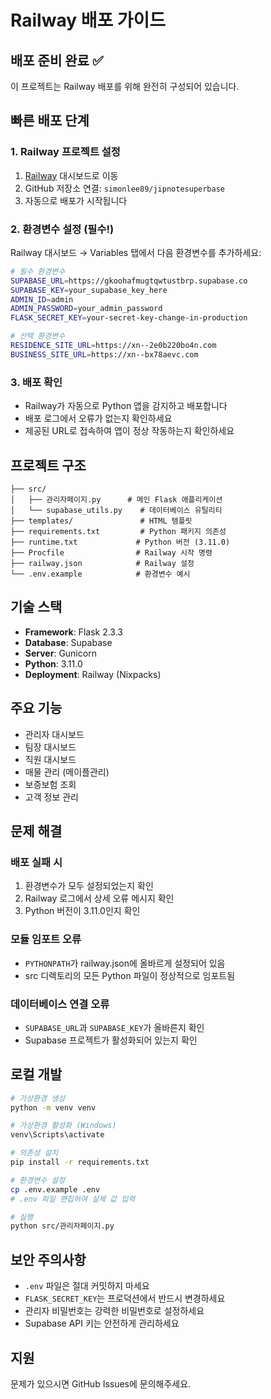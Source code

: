 # Railway 배포 가이드

## 배포 준비 완료 ✅

이 프로젝트는 Railway 배포를 위해 완전히 구성되어 있습니다.

## 빠른 배포 단계

### 1. Railway 프로젝트 설정
1. [Railway](https://railway.app) 대시보드로 이동
2. GitHub 저장소 연결: `simonlee89/jipnotesuperbase`
3. 자동으로 배포가 시작됩니다

### 2. 환경변수 설정 (필수!)

Railway 대시보드 → Variables 탭에서 다음 환경변수를 추가하세요:

```bash
# 필수 환경변수
SUPABASE_URL=https://gkoohafmugtqwtustbrp.supabase.co
SUPABASE_KEY=your_supabase_key_here
ADMIN_ID=admin
ADMIN_PASSWORD=your_admin_password
FLASK_SECRET_KEY=your-secret-key-change-in-production

# 선택 환경변수
RESIDENCE_SITE_URL=https://xn--2e0b220bo4n.com
BUSINESS_SITE_URL=https://xn--bx78aevc.com
```

### 3. 배포 확인
- Railway가 자동으로 Python 앱을 감지하고 배포합니다
- 배포 로그에서 오류가 없는지 확인하세요
- 제공된 URL로 접속하여 앱이 정상 작동하는지 확인하세요

## 프로젝트 구조

```
├── src/
│   ├── 관리자페이지.py      # 메인 Flask 애플리케이션
│   └── supabase_utils.py    # 데이터베이스 유틸리티
├── templates/               # HTML 템플릿
├── requirements.txt         # Python 패키지 의존성
├── runtime.txt             # Python 버전 (3.11.0)
├── Procfile                # Railway 시작 명령
├── railway.json            # Railway 설정
└── .env.example            # 환경변수 예시
```

## 기술 스택

- **Framework**: Flask 2.3.3
- **Database**: Supabase
- **Server**: Gunicorn
- **Python**: 3.11.0
- **Deployment**: Railway (Nixpacks)

## 주요 기능

- 관리자 대시보드
- 팀장 대시보드
- 직원 대시보드
- 매물 관리 (메이플관리)
- 보증보험 조회
- 고객 정보 관리

## 문제 해결

### 배포 실패 시
1. 환경변수가 모두 설정되었는지 확인
2. Railway 로그에서 상세 오류 메시지 확인
3. Python 버전이 3.11.0인지 확인

### 모듈 임포트 오류
- `PYTHONPATH`가 railway.json에 올바르게 설정되어 있음
- src 디렉토리의 모든 Python 파일이 정상적으로 임포트됨

### 데이터베이스 연결 오류
- `SUPABASE_URL`과 `SUPABASE_KEY`가 올바른지 확인
- Supabase 프로젝트가 활성화되어 있는지 확인

## 로컬 개발

```bash
# 가상환경 생성
python -m venv venv

# 가상환경 활성화 (Windows)
venv\Scripts\activate

# 의존성 설치
pip install -r requirements.txt

# 환경변수 설정
cp .env.example .env
# .env 파일 편집하여 실제 값 입력

# 실행
python src/관리자페이지.py
```

## 보안 주의사항

- `.env` 파일은 절대 커밋하지 마세요
- `FLASK_SECRET_KEY`는 프로덕션에서 반드시 변경하세요
- 관리자 비밀번호는 강력한 비밀번호로 설정하세요
- Supabase API 키는 안전하게 관리하세요

## 지원

문제가 있으시면 GitHub Issues에 문의해주세요.